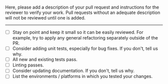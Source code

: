 <!-- See the general contribution guidelines in CONTRIBUTING.md -->

Here, please add a description of your pull request and instructions for the reviewer to verify your work. Pull requests without an adequate description will not be reviewed until one is added.

<!-- If your pull request is for a specific ticket, this is a good place to link to it. -->

---

<!-- Here are guidelines to follow when creating your pull request: -->

- [ ] Stay on point and keep it small so it can be easily reviewed. For example, try to apply any general refactoring separately outside of the PR.
- [ ] Consider adding unit tests, especially for bug fixes. If you don't, tell us why.
- [ ] All new and existing tests pass.
- [ ] Linting passes.
- [ ] Consider updating documentation. If you don't, tell us why.
- [ ] List the environments / platforms in which you tested your changes.
